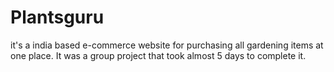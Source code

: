 # Plantsguru
 it's a india based e-commerce website for purchasing all gardening items at one place.  It was a group project that took almost 5 days to complete it.  
